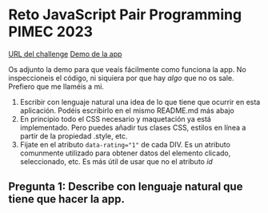 # Reto JavaScript Pair Programming PIMEC 2023

[URL del challenge](https://www.frontendmentor.io/challenges/interactive-rating-component-koxpeBUmI)
[Demo de la app](https://omiras.github.io/interactive-rating-component-main/)

Os adjunto la demo para que veaís fácilmente como funciona la app. No inspeccioneis el código, ni siquiera por que hay _algo_ que no os sale. Prefiero que me llaméis a mi.

1. Escribir con lenguaje natural una idea de lo que tiene que ocurrir en esta aplicación. Podéis escribirlo en el mismo README.md más abajo
2. En principio todo el CSS necesario y maquetación ya está implementado. Pero puedes añadir tus clases CSS, estilos en línea a partir de la propiedad .style, etc.
3. Fijate en el atributo `data-rating="1"` de cada DIV. Es un atributo comunmente utilizado para obtener datos del elemento clicado, seleccionado, etc. Es más útil de usar que no el atributo _id_

## Pregunta 1: Describe con lenguaje natural que tiene que hacer la app.
